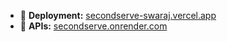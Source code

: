 - 🚀 **Deployment:** [secondserve-swaraj.vercel.app](https://secondserve-swaraj.vercel.app)
- 🚀 **APIs:** [secondserve.onrender.com](https://secondserve.onrender.com)
